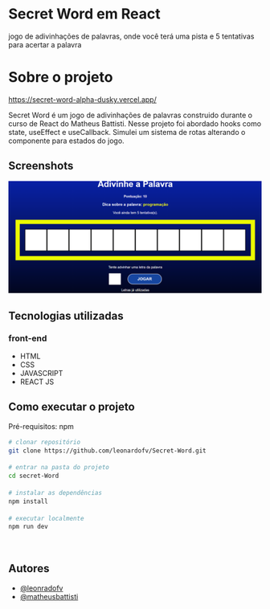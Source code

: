 # Secret Word em React

jogo de adivinhações de palavras, onde você terá uma pista e 5 tentativas para acertar a palavra

# Sobre o projeto

https://secret-word-alpha-dusky.vercel.app/

Secret Word é um jogo de adivinhações de palavras construido durante o curso de React do Matheus Battisti. Nesse projeto foi abordado hooks como state, useEffect e useCallback. Simulei um sistema de rotas alterando o componente para estados do jogo.






## Screenshots

![App Screenshot](https://github.com/leonardofv/Secret-Word/blob/main/src/assets/captura.png)

## Tecnologias utilizadas

### front-end

* HTML
* CSS
* JAVASCRIPT
* REACT JS


## Como executar o projeto

Pré-requisitos: npm

 ```bash
 # clonar repositório
 git clone https://github.com/leonardofv/Secret-Word.git

# entrar na pasta do projeto
cd secret-Word

# instalar as dependências
npm install

# executar localmente
npm run dev




 ```



## Autores

- [@leonradofv](https://www.github.com/leonardofv)
- [@matheusbattisti](https://github.com/matheusbattisti)


